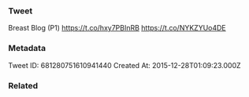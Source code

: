 ### Tweet
Breast Blog (P1) https://t.co/hxy7PBInRB https://t.co/NYKZYUo4DE

### Metadata
Tweet ID: 681280751610941440
Created At: 2015-12-28T01:09:23.000Z

### Related

